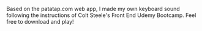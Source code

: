 Based on the patatap.com web app, I made my own keyboard sound following the instructions of Colt Steele's Front End Udemy Bootcamp. Feel free to download and play!
